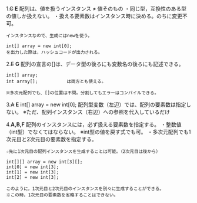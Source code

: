 1.~~C~~ **E**
    配列は、値を扱うインスタンス ≠ 値そのもの
    ・同じ型，互換性のある型の値しか扱えない。
    ・扱える要素数はインスタンス時に決める。のちに変更不可。
    
    インスタンスなので、生成にはnewを使う。

    int[] array = new int[0];
    を出力した際は，ハッシュコードが出力される。


2.~~E~~ **G**
    配列の宣言の[]は、データ型の後ろにも変数名の後ろにも記述できる。

    int[] array;
    int array[];           は両方とも使える。

    ※多次元配列でも、[]の位置は不問。分割してもエラーはコンパイルできる。


3.~~A~~ **E**
    int[] array = new int[0];
    配列型変数（左辺）では、配列の要素数は指定しない。
    ※ただ、配列インスタンス（右辺）への参照を代入しているだけ
    

4.**A,B,F**
    配列のインスタンスには，必ず扱える要素数を指定する。
    ・整数値（int型）でなくてはならない。
    ※int型の値を戻す式でも可。
    ・多次元配列でも1次元目と2次元目の要素数を指定する。

    ☆先に1次元目の配列インスタンスを生成することは可能。（2次元目は後から）
    
    int[][] array = new int[3][];
    int[0] = new int[3];
    int[1] = new int[3];
    int[2] = new int[3];
    
    このように，1次元目と2次元目のインスタンスを別々に生成することができる。
    ※この時，1次元目の要素数を省略することはできない。


    